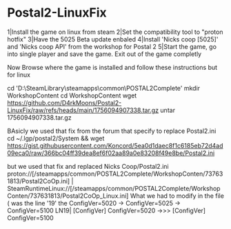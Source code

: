 # Postal2-LinuxFix
1|Install the game on linux from steam
2|Set the compatibility tool to "proton hotfix"
3|Have the 5025 Beta update enbaled
4|Install 'Nicks coop [5025]' and 'Nicks coop API' from the workshop for Postal 2
5|Start the game, go into single player and save the game. Exit out of the game completly

Now Browse where the game is installed and follow these instructions but for linux

cd 'D:\SteamLibrary\steamapps\common\POSTAL2Complete'
mkdir WorkshopContent
cd WorkshopContent
wget https://github.com/D4rkMoons/Postal2-LinuxFix/raw/refs/heads/main/1756094907338.tar.gz
untar 1756094907338.tar.gz

BAsicly we used that fix from the forum that specify to replace Postal2.ini
cd ~/.lgp/postal2/System && wget https://gist.githubusercontent.com/Koncord/5ea0d1daec8f1c6185eb72d4ad09eca0/raw/366bc04ff39dea8ef6f02aa89a0e83208f49e8be/Postal2.ini

but we used that fix and replaced Nicks Coop/Postal2.ini proton://[/steamapps/common/POSTAL2Complete/WorkshopConten/737631813/Postal2CoOp.ini] | SteamRuntimeLinux://[/steamapps/common/POSTAL2Complete/WorkshopConten/737631813/Postal2CoOp_Linux.ini]
What we had to modify in the file ( was the line '19' the ConfigVer=5020 -> ConfigVer=5025 -> ConfigVer=5100
LN19|    [ConfigVer] ConfigVer=5020
->>>     [ConfigVer] ConfigVer=5100

